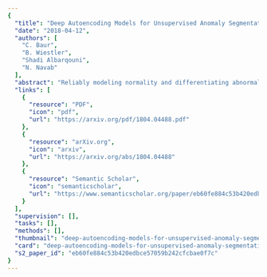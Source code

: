 ```yaml
---
{
  "title": "Deep Autoencoding Models for Unsupervised Anomaly Segmentation in Brain MR Images",
  "date": "2018-04-12",
  "authors": [
    "C. Baur",
    "B. Wiestler",
    "Shadi Albarqouni",
    "N. Navab"
  ],
  "abstract": "Reliably modeling normality and differentiating abnormal appearances from normal cases is a very appealing approach for detecting pathologies in medical images. A plethora of such unsupervised anomaly detection approaches has been made in the medical domain, based on statistical methods, content-based retrieval, clustering and recently also deep learning. Previous approaches towards deep unsupervised anomaly detection model local patches of normal anatomy with variants of Autoencoders or GANs, and detect anomalies either as outliers in the learned feature space or from large reconstruction errors. In contrast to these patch-based approaches, we show that deep spatial autoencoding models can be efficiently used to capture normal anatomical variability of entire 2D brain MR slices. A variety of experiments on real MR data containing MS lesions corroborates our hypothesis that we can detect and even delineate anomalies in brain MR images by simply comparing input images to their reconstruction. Results show that constraints on the latent space and adversarial training can further improve the segmentation performance over standard deep representation learning.",
  "links": [
    {
      "resource": "PDF",
      "icon": "pdf",
      "url": "https://arxiv.org/pdf/1804.04488.pdf"
    },
    {
      "resource": "arXiv.org",
      "icon": "arxiv",
      "url": "https://arxiv.org/abs/1804.04488"
    },
    {
      "resource": "Semantic Scholar",
      "icon": "semanticscholar",
      "url": "https://www.semanticscholar.org/paper/eb60fe884c53b420edbce57059b242cfcbae0f7c"
    }
  ],
  "supervision": [],
  "tasks": [],
  "methods": [],
  "thumbnail": "deep-autoencoding-models-for-unsupervised-anomaly-segmentation-in-brain-mr-images-thumb.jpg",
  "card": "deep-autoencoding-models-for-unsupervised-anomaly-segmentation-in-brain-mr-images-card.jpg",
  "s2_paper_id": "eb60fe884c53b420edbce57059b242cfcbae0f7c"
}
---
```


